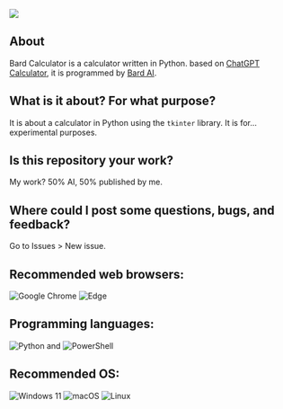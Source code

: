 ![](https://kittenstrike.my.canva.site/3fas12cx/images/35d684fa848f0f7c8cf3eb2daef0108c.png)
## About
Bard Calculator is a calculator written in Python. based on [ChatGPT Calculator](https://github.com/notrealkittenstrike/chatgpt-calculator), it is programmed by [Bard AI](https://bard.google.com/).
## What is it about? For what purpose?
It is about a calculator in Python using the `tkinter` library. It is for... experimental purposes.
## Is this repository your work?
My work? 50% AI, 50% published by me.
## Where could I post some questions, bugs, and feedback?
Go to Issues > New issue.

## Recommended web browsers:
![Google Chrome](https://img.shields.io/badge/Google%20Chrome-4285F4?style=for-the-badge&logo=GoogleChrome&logoColor=white)
![Edge](https://img.shields.io/badge/Edge-0078D7?style=for-the-badge&logo=Microsoft-edge&logoColor=white)
## Programming languages:
![Python](https://img.shields.io/badge/python-3670A0?style=for-the-badge&logo=python&logoColor=ffdd54) and ![PowerShell](https://img.shields.io/badge/PowerShell-%235391FE.svg?style=for-the-badge&logo=powershell&logoColor=white)
## Recommended OS:
![Windows 11](https://img.shields.io/badge/Windows%2011-%230079d5.svg?style=for-the-badge&logo=Windows%2011&logoColor=white)
![macOS](https://img.shields.io/badge/mac%20os-000000?style=for-the-badge&logo=macos&logoColor=F0F0F0)
![Linux](https://img.shields.io/badge/Linux-FCC624?style=for-the-badge&logo=linux&logoColor=black)
